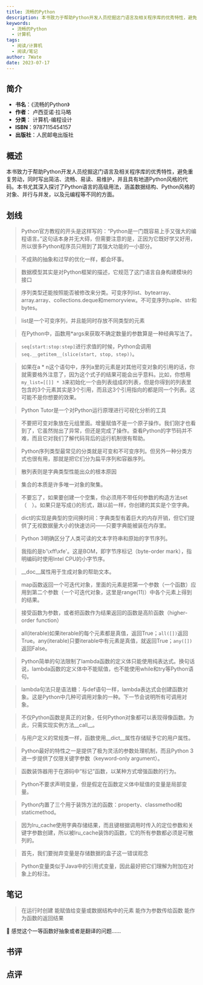 ```yaml
---
title: 流畅的Python
description: 本书致力于帮助Python开发人员挖掘这门语言及相关程序库的优秀特性，避免重复劳动，同时写出简洁、流畅、易读、易维护，并且具有地道Python风格的代码。本书尤其深入探讨了Python语言的高级用法，涵盖数据结构、Python风格的对象、并行与并发，以及元
keywords:
  - 流畅的Python
  - 计算机
tags:
  - 阅读/计算机
  - 阅读/笔记
author: 7Wate
date: 2023-07-17
---
```


## 简介

- **书名**：《流畅的Python》
- **作者**： 卢西亚诺·拉马略
- **分类**： 计算机-编程设计
- **ISBN**：9787115454157
- **出版社**：人民邮电出版社

## 概述

本书致力于帮助Python开发人员挖掘这门语言及相关程序库的优秀特性，避免重复劳动，同时写出简洁、流畅、易读、易维护，并且具有地道Python风格的代码。本书尤其深入探讨了Python语言的高级用法，涵盖数据结构、Python风格的对象、并行与并发，以及元编程等不同的方面。

## 划线 
 

> Python官方教程的开头是这样写的：“Python是一门既容易上手又强大的编程语言。”这句话本身并无大碍，但需要注意的是，正因为它既好学又好用，所以很多Python程序员只用到了其强大功能的一小部分。 

> 不成熟的抽象和过早的优化一样，都会坏事。 

> 数据模型其实是对Python框架的描述，它规范了这门语言自身构建模块的接口 

> 序列类型还能按照能否被修改来分类。可变序列list、bytearray、array.array、collections.deque和memoryview。不可变序列tuple、str和bytes。 

> list是一个可变序列，并且能同时存放不同类型的元素 

> 在Python中，函数用*args来获取不确定数量的参数算是一种经典写法了。 

> `seq[start:stop:step]`进行求值的时候，Python会调用`seq.__getitem__(slice(start, stop, step))`。 

> 如果在a * n这个语句中，序列a里的元素是对其他可变对象的引用的话，你就需要格外注意了，因为这个式子的结果可能会出乎意料。比如，你想用`my_list=[[]] * 3`来初始化一个由列表组成的列表，但是你得到的列表里包含的3个元素其实是3个引用，而且这3个引用指向的都是同一个列表。这可能不是你想要的效果。 

> Python Tutor是一个对Python运行原理进行可视化分析的工具 

> 不要把可变对象放在元组里面。增量赋值不是一个原子操作。我们刚才也看到了，它虽然抛出了异常，但还是完成了操作。查看Python的字节码并不难，而且它对我们了解代码背后的运行机制很有帮助。 

> Python序列类型最常见的分类就是可变和不可变序列。但另外一种分类方式也很有用，那就是把它们分为扁平序列和容器序列。 

> 散列表则是字典类型性能出众的根本原因 

> 集合的本质是许多唯一对象的聚集。 

> 不要忘了，如果要创建一个空集，你必须用不带任何参数的构造方法set（　）。如果只是写成{}的形式，跟以前一样，你创建的其实是个空字典。 

> dict的实现是典型的空间换时间：字典类型有着巨大的内存开销，但它们提供了无视数据量大小的快速访问——只要字典能被装在内存里。 

> Python 3明确区分了人类可读的文本字符串和原始的字节序列。 

> 我指的是b'\xff\xfe'。这是BOM，即字节序标记（byte-order mark），指明编码时使用Intel CPU的小字节序。 

> __doc__属性用于生成对象的帮助文本。 

> map函数返回一个可迭代对象，里面的元素是把第一个参数（一个函数）应用到第二个参数（一个可迭代对象，这里是range(11)）中各个元素上得到的结果。 

> 接受函数为参数，或者把函数作为结果返回的函数是高阶函数（higher-order function） 

> all(iterable)如果iterable的每个元素都是真值，返回True；`all([])`返回True。any(iterable)只要iterable中有元素是真值，就返回True；`any([])`返回False。 

> Python简单的句法限制了lambda函数的定义体只能使用纯表达式。换句话说，lambda函数的定义体中不能赋值，也不能使用while和try等Python语句。 

> lambda句法只是语法糖：与def语句一样，lambda表达式会创建函数对象。这是Python中几种可调用对象的一种。下一节会说明所有可调用对象。 

> 不仅Python函数是真正的对象，任何Python对象都可以表现得像函数。为此，只需实现实例方法__call__。 

> 与用户定义的常规类一样，函数使用__dict__属性存储赋予它的用户属性。 

> Python最好的特性之一是提供了极为灵活的参数处理机制，而且Python 3进一步提供了仅限关键字参数（keyword-only argument）。 

> 函数装饰器用于在源码中“标记”函数，以某种方式增强函数的行为。 

> Python不要求声明变量，但是假定在函数定义体中赋值的变量是局部变量。 

> Python内置了三个用于装饰方法的函数：property、classmethod和staticmethod。 

> 因为lru_cache使用字典存储结果，而且键根据调用时传入的定位参数和关键字参数创建，所以被lru_cache装饰的函数，它的所有参数都必须是可散列的。 

> 首先，我们要抛弃变量是存储数据的盒子这一错误观念 

> Python变量类似于Java中的引用式变量，因此最好把它们理解为附加在对象上的标注。

## 笔记


> 在运行时创建
能赋值给变量或数据结构中的元素
能作为参数传给函数
能作为函数的返回结果

💭 感觉这个一等函数好抽象或者是翻译的问题……

## 书评


## 点评
